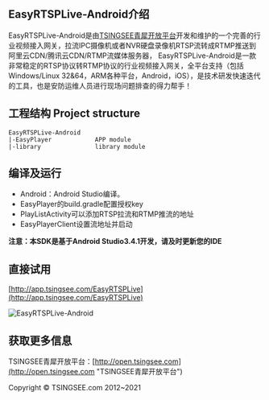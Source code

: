 ## EasyRTSPLive-Android介绍 ##
EasyRTSPLive-Android是由[TSINGSEE青犀开放平台](http://open.tsingsee.com "TSINGSEE青犀开放平台")开发和维护的一个完善的行业视频接入网关，拉流IPC摄像机或者NVR硬盘录像机RTSP流转成RTMP推送到阿里云CDN/腾讯云CDN/RTMP流媒体服务器， EasyRTSPLive-Android是一款非常稳定的RTSP协议转RTMP协议的行业视频接入网关，全平台支持（包括Windows/Linux 32&64，ARM各种平台，Android，iOS），是技术研发快速迭代的工具，也是安防运维人员进行现场问题排查的得力帮手！

## 工程结构 Project structure ##
	EasyRTSPLive-Android
	|-EasyPlayer            APP module
	|-library               library module

## 编译及运行 ##
- Android：Android Studio编译。
- EasyPlayer的build.gradle配置授权key
- PlayListActivity可以添加RTSP拉流和RTMP推流的地址
- EasyPlayerClient设置流地址并启动

**注意：本SDK是基于Android Studio3.4.1开发，请及时更新您的IDE**

## 直接试用

[http://app.tsingsee.com/EasyRTSPLive](http://app.tsingsee.com/EasyRTSPLive)


![EasyRTSPLive-Android](http://www.easydarwin.org/github/images/app/2020/easy_rtsplive_android.png)

## 获取更多信息 ##
TSINGSEE青犀开放平台：[http://open.tsingsee.com](http://open.tsingsee.com "TSINGSEE青犀开放平台")

Copyright &copy; TSINGSEE.com 2012~2021
